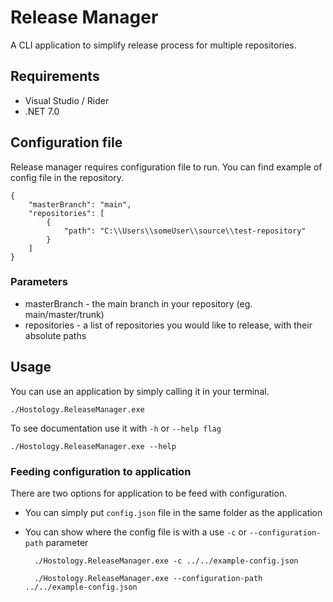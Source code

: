# Release Manager
A CLI application to simplify release process for multiple repositories.

## Requirements
- Visual Studio / Rider
- .NET 7.0

## Configuration file
Release manager requires configuration file to run.
You can find example of config file in the repository.

    {
        "masterBranch": "main",
        "repositories": [
            {
                "path": "C:\\Users\\someUser\\source\\test-repository"
            }
        ]
    }

### Parameters
- masterBranch - the main branch in your repository (eg. main/master/trunk)
- repositories - a list of repositories you would like to release, with their absolute paths

## Usage
You can use an application by simply calling it in your terminal.

    ./Hostology.ReleaseManager.exe

To see documentation use it with `-h` or `--help flag`

    ./Hostology.ReleaseManager.exe --help

### Feeding configuration to application
There are two options for application to be feed with configuration.
- You can simply put `config.json` file in the same folder as the application
- You can show where the config file is with a use `-c` or `--configuration-path` parameter

        ./Hostology.ReleaseManager.exe -c ../../example-config.json

        ./Hostology.ReleaseManager.exe --configuration-path ../../example-config.json